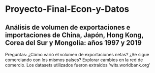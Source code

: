 # Proyecto-Final-Econ-y-Datos
## Análisis de volumen de exportaciones e importaciones de China, Japón, Hong Kong, Corea del Sur y Mongolia: años 1997 y 2019
Preguntas: ¿Cómo varió el volumen de exportaciones netas? ¿Se sigue comerciando con los mismos países? Explorar cambios en la red de comercio.
Los datasets utilizados fueron extraídos 'wits.worldbank.org'
